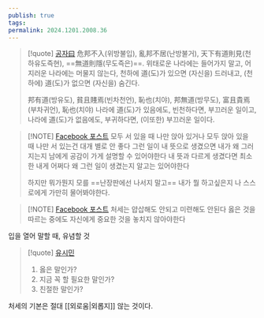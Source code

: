 ```yaml
---
publish: true
tags: 
permalink: 2024.1201.2008.36
---
```

> [!quote] [공자曰](https://blog.naver.com/aromatics/222822724142)
> 危邦不入(위방불입), 亂邦不居(난방불거), 天下有道則見(천하유도즉현), ==無道則隱(무도즉은)==.
> 위태로운 나라에는 들어가지 말고, 어지러운 나라에는 머물지 않는다, 천하에 道(도)가 있으면 (자신을) 드러내고, (천하에) 道(도)가 없으면 (자신을) 숨긴다.
> 
> 邦有道(방유도), 貧且賤焉(빈차천언), 恥也(치야), 邦無道(방무도), 富且貴焉(부차귀언), 恥也(치야)
> 나라에 道(도)가 있음에도, 빈천하다면, 부끄러운 일이고, 나라에 道(도)가 없음에도, 부귀하다면, (이또한) 부끄러운 일이다.

> [!NOTE] [Facebook 포스트](https://www.facebook.com/share/p/157RDZ8U3E/)
> 모두 서 있을 때 나만 앉아 있거나 모두 앉아 있을 때 나만 서 있는건 대개 별로 안 좋다 그런 일이 내 뜻으로 생겼으면 내가 왜 그러지는지 남에게 공감이 가게 설명할 수 있어야한다 내 뜻과 다르게 생겼다면 최소한 내게 어쩌다 왜 그런 일이 생겼는지 알고는 있어야한다
> 
> 하지만 뭐가뭔지 모를 ==난장판에선 나서지 말고== 내가 뭘 하고싶은지 나 스스로에게 가만히 물어봐야한다.

>[!NOTE] [Facebook 포스트](https://www.facebook.com/share/p/157RDZ8U3E/)
> 처세는 얍삽해도 안되고 미련해도 안된다 옳은 것을 따르는 중에도 자신에게 중요한 것을 놓치지 않아야한다

입을 열어 말할 때, 유념할 것
> [!quote] [유시민](https://www.youtube.com/shorts/HD1EfbRS9zU?si=OWfdEj4_HPjoJyJW&fbclid=IwZXh0bgNhZW0CMTEAAR29GMUZfbTCN4gRyYFJUCMxvyNPDO7CKXBuQj7LcQFr-sAer6Ts6_aWpE0_aem_btQ3nYTCTKAXmB0GnVPSoQ)
> 1. 옳은 말인가?
> 2. 지금 꼭 할 필요한 말인가?
> 3. 친절한 말인가?

처세의 기본은 절대 [[외로움|외롭지]] 않는 것이다.

